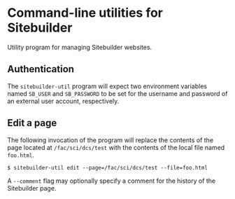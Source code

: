 # Command-line utilities for Sitebuilder

Utility program for managing Sitebuilder websites.

## Authentication

The `sitebuilder-util` program will expect two environment variables named `SB_USER` and `SB_PASSWORD` to be set for the username and password of an external user account, respectively.

## Edit a page

The following invocation of the program will replace the contents of the page located at `/fac/sci/dcs/test` with the contents of the local file named `foo.html`.

```
$ sitebuilder-util edit --page=/fac/sci/dcs/test --file=foo.html
```

A `--comment` flag may optionally specify a comment for the history of the Sitebuilder page.